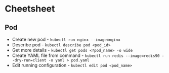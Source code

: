 # Cheetsheet
## Pod
- Create new pod - `kubectl run nginx --image=nginx`
- Describe pod - `kubectl describe pod <pod_id>`
- Get more details - `kubectl get pods <?pod_name> -o wide`
- Create YAML file from command - `kubectl run redis --image=redis90 --dry-run=client -o yaml > pod.yaml`
- Edit running configuration - `kubectl edit pod <pod_name>`
 
